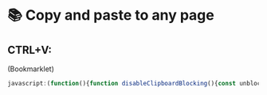 # 📚 Copy and paste to any page

## CTRL+V:
(Bookmarklet)
```js
javascript:(function(){function disableClipboardBlocking(){const unblockEvent=(e)=>{e.stopImmediatePropagation();return true;};document.addEventListener("copy",unblockEvent,true);document.addEventListener("cut",unblockEvent,true);document.addEventListener("paste",unblockEvent,true);alert("Bloqueio desativado!");}disableClipboardBlocking();})();
```
